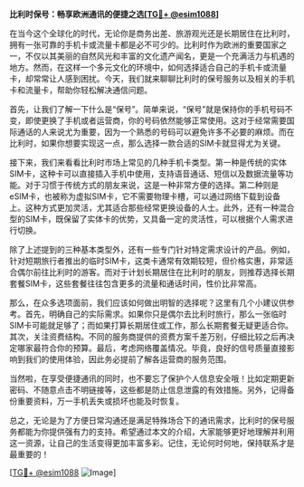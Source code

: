**比利时保号：畅享欧洲通讯的便捷之选[[TG💪+ @esim1088](https://t.me/s/esim1088)]**

在当今这个全球化的时代，无论你是商务出差、旅游观光还是长期居住在比利时，拥有一张可靠的手机卡或流量卡都是必不可少的。比利时作为欧洲的重要国家之一，不仅以其美丽的自然风光和丰富的文化遗产闻名，更是一个充满活力与机遇的地方。然而，在这样一个多元文化的环境中，如何选择适合自己的手机卡或流量卡，却常常让人感到困扰。今天，我们就来聊聊比利时的保号服务以及相关的手机卡和流量卡，帮助你轻松解决通信问题。

首先，让我们了解一下什么是“保号”。简单来说，“保号”就是保持你的手机号码不变，即使更换了手机或者运营商，你的号码依然能够正常使用。这对于经常需要国际通话的人来说尤为重要，因为一个熟悉的号码可以避免许多不必要的麻烦。而在比利时，如果你想要实现这一点，那么选择一款合适的SIM卡就显得尤为关键。

接下来，我们来看看比利时市场上常见的几种手机卡类型。第一种是传统的实体SIM卡，这种卡可以直接插入手机中使用，支持语音通话、短信以及数据流量等功能。对于习惯于传统方式的朋友来说，这是一种非常方便的选择。第二种则是eSIM卡，也被称为虚拟SIM卡，它不需要物理卡槽，可以通过网络下载到设备上。这种方式更加灵活，尤其适合那些经常更换设备的人士。此外，还有一种混合型的SIM卡，既保留了实体卡的优势，又具备一定的灵活性，可以根据个人需求进行切换。

除了上述提到的三种基本类型外，还有一些专门针对特定需求设计的产品。例如，针对短期旅行者推出的临时SIM卡，这类卡通常有效期较短，但价格实惠，非常适合偶尔前往比利时的游客。而对于计划长期居住在比利时的朋友，则推荐选择长期套餐SIM卡，这些套餐往往包含更多的流量和通话时间，性价比非常高。

那么，在众多选项面前，我们应该如何做出明智的选择呢？这里有几个小建议供参考。首先，明确自己的实际需求。如果你只是偶尔去比利时旅行，那么一张临时SIM卡可能就足够了；而如果打算长期居住或工作，那么长期套餐无疑更适合你。其次，关注资费结构。不同的服务商提供的资费方案千差万别，仔细比较之后再决定哪家最符合你的预算。最后，考虑网络覆盖情况。毕竟，良好的信号质量直接影响到我们的使用体验，因此务必提前了解各运营商的服务范围。

当然啦，在享受便捷通讯的同时，也不要忘了保护个人信息安全哦！比如定期更新密码、不随意点击不明链接等，这些都是防止信息泄露的有效措施。另外，记得备份重要资料，万一手机丢失或损坏也能及时恢复。

总之，无论是为了方便日常沟通还是满足特殊场合下的通讯需求，比利时的保号服务都能为你提供强有力的支持。希望通过本文的介绍，大家能够更好地理解并利用这一资源，让自己的生活变得更加丰富多彩。记住，无论何时何地，保持联系才是最重要的！

[[TG💪+ @esim1088](https://t.me/s/esim1088) ![Image](https://i.postimg.cc/4NQfJmqS/Snipaste-2025-05-13-00-14-12.png)]